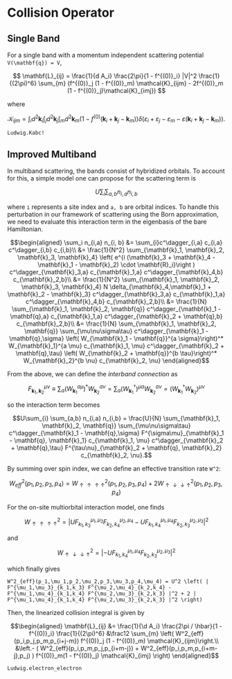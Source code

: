 # Collision Operator

## Single Band
For a single band with a momentum independent scattering potential ``V(\mathbf{q}) = V``,
```math
    \mathbf{L}_{ij} = \frac{1}{d A_i} \frac{2\pi}{1 - f^{(0)}_i} |V|^2 \frac{1}{(2\pi)^6} \sum_{m} (f^{(0)}_j (1 - f^{(0)}_m) \mathcal{K}_{ijm} - 2f^{(0)}_m (1 - f^{(0)}_j)\mathcal{K}_{imj}) 
```
where
```math
    \mathcal{K}_{ijm} = \int_i d^2 \mathbf{k}_i \int_j d^2 \mathbf{k}_j \int_m d^2 \mathbf{k}_m (1 - f^{(0)}(\mathbf{k}_i + \mathbf{k}_j - \mathbf{k}_m)) \delta(\varepsilon_i + \varepsilon_j - \varepsilon_m - \varepsilon(\mathbf{k}_i + \mathbf{k}_j - \mathbf{k}_m)).
```

```@docs
Ludwig.Kabc!
```

## Improved Multiband
In multiband scattering, the bands consist of hybridized orbitals. To account for this, a simple model one can propose for the scattering term is
```math
    U\sum_{i} \sum_{a,b} n_{i,a} n_{i,b}
```
where ``i`` represents a site index and ``a, b`` are orbital indices. To handle this perturbation in our framework of scattering using the Born approximation, we need to evaluate this interaction term in the eigenbasis of the bare Hamiltonian.
```math
\begin{aligned}
    \sum_i n_{i,a} n_{i, b} &= \sum_{i}c^\dagger_{i,a} c_{i,a} c^\dagger_{i,b} c_{i,b}\\
    &= \frac{1}{N^2} \sum_{\mathbf{k}_1, \mathbf{k}_2, \mathbf{k}_3, \mathbf{k}_4} \left( e^{i (\mathbf{k}_3 + \mathbf{k}_4 - \mathbf{k}_1 - \mathbf{k}_2) \cdot \mathbf{R}_i}\right ) c^\dagger_{\mathbf{k}_3,a} c_{\mathbf{k}_1,a} c^\dagger_{\mathbf{k}_4,b} c_{\mathbf{k}_2,b}\\
    &= \frac{1}{N^2} \sum_{\mathbf{k}_1, \mathbf{k}_2, \mathbf{k}_3, \mathbf{k}_4} N \delta_{\mathbf{k}_4,\mathbf{k}_1 + \mathbf{k}_2 - \mathbf{k}_3} c^\dagger_{\mathbf{k}_3,a} c_{\mathbf{k}_1,a} c^\dagger_{\mathbf{k}_4,b} c_{\mathbf{k}_2,b}\\
    &= \frac{1}{N} \sum_{\mathbf{k}_1, \mathbf{k}_2, \mathbf{q}} c^\dagger_{\mathbf{k}_1 - \mathbf{q},a} c_{\mathbf{k}_1,a} c^\dagger_{\mathbf{k}_2 + \mathbf{q},b} c_{\mathbf{k}_2,b}\\
    &= \frac{1}{N} \sum_{\mathbf{k}_1, \mathbf{k}_2, \mathbf{q}} \sum_{\mu\nu\sigma\tau} c^\dagger_{\mathbf{k}_1 - \mathbf{q},\sigma} \left( W_{\mathbf{k}_1 - \mathbf{q}}^{a \sigma}\right)^* W_{\mathbf{k}_1}^{a \mu} c_{\mathbf{k}_1, \mu} c^\dagger_{\mathbf{k}_2 + \mathbf{q},\tau} \left( W_{\mathbf{k}_2 + \mathbf{q}}^{b \tau}\right)^* W_{\mathbf{k}_2}^{b \nu} c_{\mathbf{k}_2, \nu}
\end{aligned}
```
From the above, we can define the *interband connection* as
```math
    F_{\mathbf{k}_1, \mathbf{k}_2}^{\mu\nu} \equiv \sum_a \left(W_{\mathbf{k}_1}^{a \mu} \right)^* W_{\mathbf{k}_2}^{a \nu} = \sum_a \left(W^\dagger_{\mathbf{k}_1}\right)^{\mu a} W_{\mathbf{k}_2}^{a \nu}  = \left(W^\dagger_{\mathbf{k}_1} W_{\mathbf{k}_2} \right)^{\mu \nu } 
```
so the interaction term becomes
```math
U\sum_{i} \sum_{a,b} n_{i,a} n_{i,b} = \frac{U}{N} \sum_{\mathbf{k}_1, \mathbf{k}_2, \mathbf{q}} \sum_{\mu\nu\sigma\tau} c^\dagger_{\mathbf{k}_1 - \mathbf{q},\sigma}  F^{\sigma\mu}_{\mathbf{k}_1 - \mathbf{q}, \mathbf{k}_1}  c_{\mathbf{k}_1, \mu} c^\dagger_{\mathbf{k}_2 + \mathbf{q},\tau} F^{\tau\nu}_{\mathbf{k}_2 + \mathbf{q}, \mathbf{k}_2} c_{\mathbf{k}_2, \nu}.
```

By summing over spin index, we can define an effective transition rate ``W^2``:
```math
    W^2_{eff}(p_1,p_2,p_3,p_4) = W^2_{\uparrow\uparrow\uparrow\uparrow}(p_1,p_2,p_3,p_4) + 2 W^2_{\uparrow\downarrow\downarrow\uparrow}(p_1,p_2,p_3,p_4)
```

For the on-site multiorbital interaction model, one finds
```math
W^2_{\uparrow\uparrow\uparrow\uparrow} = | U F^{\mu_1,\mu_3}_{k_1,k_3} F^{\mu_2,\mu_4}_{k_2,k_4} - U F^{\mu_1,\mu_4}_{k_1,k_4} F^{\mu_2,\mu_3}_{k_2,k_3} |^2 
```
and
```math
W^2_{\uparrow\downarrow\downarrow\uparrow} = | - U F^{\mu_1,\mu_4}_{k_1,k_4} F^{\mu_2,\mu_3}_{k_2,k_3} |^2
```
which finally gives
```
W^2_{eff}(p_1,\mu_1,p_2,\mu_2,p_3,\mu_3,p_4,\mu_4) = U^2 \left( |  F^{\mu_1,\mu_3}_{k_1,k_3} F^{\mu_2,\mu_4}_{k_2,k_4} -  F^{\mu_1,\mu_4}_{k_1,k_4} F^{\mu_2,\mu_3}_{k_2,k_3} |^2 + 2 |  F^{\mu_1,\mu_4}_{k_1,k_4} F^{\mu_2,\mu_3}_{k_2,k_3} |^2 \right)
```

Then, the linearized collision integral is given by
```math
\begin{aligned}
    \mathbf{L}_{ij} &= \frac{1}{\d A_i} \frac{2\pi / \hbar}{1 - f^{(0)}_i} 
\frac{1}{(2\pi)^6}   &\frac12 \sum_{m}  \left( W^2_{eff}(p_i,p_j,p_m,p_{i+j-m})  f^{(0)}_j (1 - f^{(0)}_m) \mathcal{K}_{ijm}\right.\\
&\left.- ( W^2_{eff}(p_i,p_m,p_j,p_{i+m-j}) + W^2_{eff}(p_i,p_m,p_{i+m-j},p_j) ) f^{(0)}_m(1 - f^{(0)}_j) \mathcal{K}_{imj} \right)
\end{aligned}
```

```@docs
Ludwig.electron_electron
```
